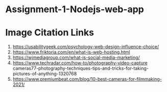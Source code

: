 # Assignment-1-Nodejs-web-app
# Image Citation Links
1) https://usabilitygeek.com/psychology-web-design-influence-choice/
2) https://www.friktoria.com/en/what-is-web-hosting.html
3) https://wjmediagroup.com/what-is-social-media-marketing/
4) https://www.techradar.com/how-to/photography-video-capture cameras77-photography-techniques-tips-and-tricks-for-taking-pictures-of-anything-1320768
5) https://www.premiumbeat.com/blog/10-best-cameras-for-filmmaking-2021/
 
